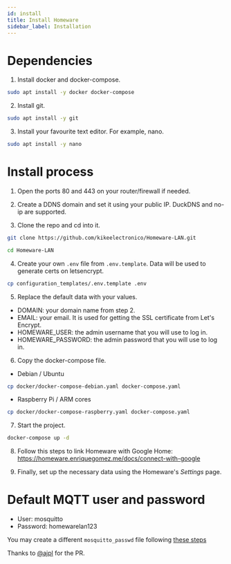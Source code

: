 ```yaml
---
id: install
title: Install Homeware
sidebar_label: Installation
---
```


# Dependencies

1. Install docker and docker-compose.
```bash
sudo apt install -y docker docker-compose
```
2. Install git.
```bash
sudo apt install -y git
```
3. Install your favourite text editor. For example, nano.
```bash
sudo apt install -y nano
```
# Install process

1. Open the ports 80 and 443 on your router/firewall if needed.

2. Create a DDNS domain and set it using your public IP. DuckDNS and no-ip are supported.

3. Clone the repo and cd into it.
```bash
git clone https://github.com/kikeelectronico/Homeware-LAN.git
```
```bash
cd Homeware-LAN
```
4. Create your own `.env` file from `.env.template`. Data will be used to generate certs on letsencrypt.
```bash
cp configuration_templates/.env.template .env
```
5. Replace the default data with your values.
- DOMAIN: your domain name from step 2.
- EMAIL: your email. It is used for getting the SSL certificate from Let's Encrypt.
- HOMEWARE_USER: the admin username that you will use to log in.
- HOMEWARE_PASSWORD: the admin password that you will use to log in.
6. Copy the docker-compose file.
- Debian / Ubuntu
```bash
cp docker/docker-compose-debian.yaml docker-compose.yaml
```
- Raspberry Pi / ARM cores
```bash
cp docker/docker-compose-raspberry.yaml docker-compose.yaml
```
7. Start the project.
```bash
docker-compose up -d
```
8. Follow this steps to link Homeware with Google Home: https://homeware.enriquegomez.me/docs/connect-with-google

9. Finally, set up the necessary data using the Homeware's _Settings_ page.

# Default MQTT user and password

- User: mosquitto
- Password: homewarelan123

You may create a different `mosquitto_passwd` file following [these steps](https://mosquitto.org/man/mosquitto_passwd-1.html)  

Thanks to <a href="https://github.com/ajpl" tarjet="blanck">@ajpl</a> for the PR.

